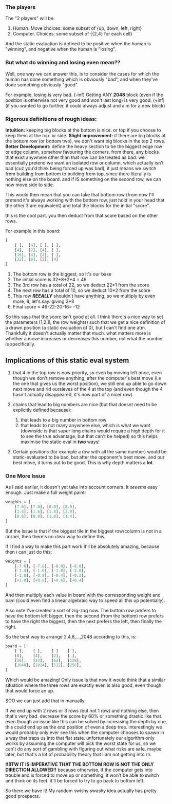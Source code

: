### The players
The "2 players" will be:
1. Human. Move choices: some subset of {up, down, left, right}
2. Computer. Choices: some subset of {{2,4} for each cell}

And the static evaluation is defined to be positive when the human is "winning", and negative when the human is "losing".

### But what do winning and losing even mean??
Well, one way we can answer this, is to consider the cases for which the human has done something 
which is obviously "bad", and when they've done something obviously "good".

For example, losing is very bad. (-inf)
Getting ANY **2048** block (even if the position is otherwise not very good and won't last long) is very good. (+inf) (if you wanted to go further, it could always adjust and aim for a new block)

### Rigorous definitions of rough ideas:
**Intuition:** keeping big blocks at the bottom is nice. or top if you choose to keep them at the top. or side.
**Slight improvement:** if there are big blocks at the bottom row (or bottom two), we don't want big blocks in the top 2 rows.
**Better Development:** define the heavy section to be the biggest edge row or edge column, somehow favouring the corners. from there, any blocks that exist anywhere other than that row can be treated as bad. we essentially pretend we want an isolated row or column, which actually isn't bad (cuz you'd think being forced up was bad), it just means we switch from building from bottom to building from top, since there literally is nothing else on the board. and if IS something on the second row, we can now move side to side.

This would then mean that you can take that bottom row (from now I'll pretend it's always working with the bottom row, just hold in your head that the other 3 are equivalent) and total the blocks for the initial "score".

this is the cool part. you then deduct from that score based on the other rows. 

For example in this board:

```python
[
	[ ],  [4], [ ], [ ],
	[4],  [2], [4], [ ],
	[16], [4], [2], [ ],
	[32], [8], [2], [4]
]
```
1. The bottom row is the biggest, so it's our base
2. The initial score is 32+8+2+4 = 46
3. The 3rd row has a total of 22, so we deduct 22*1 from the score
4. The next row has a total of 10, so we deduct 10*2 from the score
5. This row ***REEALLY*** shouldn't have anything, so we multiply by even more, 8, let's say. giving 2*8
6. Final score = 46-22-20-16= -12

So this says that the score isn't good at all. I think there's a nice way to set the parameters (1,2,8, the row weights) such that we get a nice definition of a drawn position (a static evaluation of 0), but I can't find one atm. Thankfully it doesn't actually matter that much. what matters more is whether a move increases or decreases this number, not what the number is specifically.

## Implications of this static eval system
1. that 4 in the top row is now priority, so even by moving left once, even though we don't remove anything, after the computer's best move (i.e the one that gives us the worst position), we still end up able to go down next move and rid oursleves of the 4 at the top (and even though the 4 hasn't actually disappeared, it's now part of a nicer row)

2. chains that lead to big numbers are nice (but that doesnt need to be explicitly defined because):
	1. that leads to a big number in bottom row
	2. that leads to not many anywhere else, which is what we want (downside is that super long chains would require a high depth for it to see the true advantage, but that can't be helped)
so this helps maximise the static eval in **two** ways!

3. Certain positions (for example a row with all the same number) would be static-evaluated to be bad, but after the opponent's best move, and our best move, it turns out to be good. This is why depth matters a **lot**.

### One More Issue
As I said earlier, it doesn't yet take into account corners. It _seeems_ easy enough. Just make a full weight paint:

```python
weights = [
	[7.6], [7.8], [8.0], [8.0],
	[1.4], [1.6], [1.8], [2.0],
	[0.6], [0.8], [1.0], [1.4],
]
```

But the issue is that if the biggest tile in the biggest row/column is not in a corner, then there's no clear way to define this.

If I find a way to make this part work it'll be absolutely amazing, because then i can just do this:

```python
weights = [
	[-7.6], [-7.8], [-8.0], [-8.0],
	[-1.4], [-1.6], [-1.8], [-2.0],
	[-1.0], [-0.8], [-0.4], [-0.2],
	[+1.0], [+0.8], [+0.6], [+0.4]
]
```
And then multiply each value in board with the corresponding weight and bam (could even find a linear algebraic way to speed all this up potentially).

Also note I've created a sort of zig-zag now. The bottom row prefers to have the bottom left bigger, then the second (from the bottom) row prefers to have the right the biggest, then the next prefers the left, then finally the right. 

So the best way to arrange 2,4,8,...,2048 according to this, is:

```python
board = [
	[ ],    [ ],    [ ]    [ ],
	[8],    [4],    [2],   [ ],
	[16],   [32],   [64],  [128], 
	[2048], [1024], [512], [256], 
]
```
Which would be amazing! Only issue is that now it would think that a similar situation where the three rows are exactly even is also good, even though that would force an up. 

SOO we can just add that in manually. 

If we end up with 2 rows or 3 rows (but not 1 row) and nothing else, then that's very bad. decrease the score by 60% or something drastic like that. even though an issue like this can be solved by increasing the depth by one, this could end up as the end position of even a deep tree. interestingly we would probably only ever see this when the computer chooses to spawn in a way that traps us into that flat state. unfortunately our algorithm only works by assuming the computer will pick the worst state for us, so we can't do any sort of gambling with figuring out what risks are safe. maybe later, but that's a lot of probability theory that I am not getting into rn.

**!!BTW IT IS IMPERATIVE THAT THE BOTTOM ROW IS NOT THE ONLY DIRECTION ALLOWED!!**
because otherwise, if the computer gets into trouble and is forced to move up or something, it won't be able to switch and think on its feet. it'll be forced to try to go back to bottom left.


So there we have it! My random swishy swashy idea actually has pretty good prospects.

